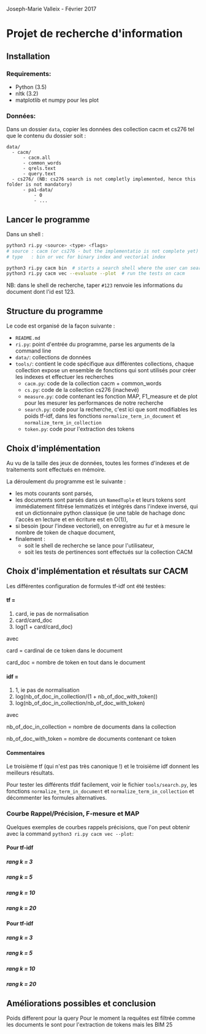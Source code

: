 Joseph-Marie Valleix - Février 2017

# Projet de recherche d'information

## Installation
### Requirements:
- Python (3.5)
- nltk (3.2)
- matplotlib et numpy pour les plot

### Données:
Dans un dossier `data`, copier les données des collection cacm et cs276 tel que le contenu du dossier soit :

```
data/
  - cacm/
      - cacm.all
      - common_words
      - qrels.text
      - query.text
  - cs276/ (NB: cs276 search is not completly implemented, hence this folder is not mandatory)
      - pa1-data/
          - 0
          - ...
```

## Lancer le programme
Dans un shell :

```sh
python3 ri.py <source> <type> <flags>
# source : cacm (or cs276 - but the implementatio is not complete yet)
# type   : bin or vec for binary index and vectorial index

python3 ri.py cacm bin  # starts a search shell where the user can search the collection
python3 ri.py cacm vec --evaluate --plot  # run the tests on cacm
```

NB: dans le shell de recherche, taper `#123` renvoie les informations du document dont l'id est 123.

## Structure du programme
Le code est organisé de la façon suivante :

- `README.md`
- `ri.py`: point d'entrée du programme, parse les arguments de la command line
- `data/`: collections de données
- `tools/`: contient le code spécifique aux différentes collections, chaque collection expose un ensemble de fonctions qui sont utilisés pour créer les indexes et effectuer les recherches
    - `cacm.py`: code de la collection cacm + common_words
    - `cs.py`: code de la collection cs276 (inachevé)
    - `measure.py`: code contenant les fonction MAP, F1_measure et de plot pour les mesurer les performances de notre recherche
    - `search.py`: code pour la recherche, c'est ici que sont modifiables les poids tf-idf, dans les fonctions `normalize_term_in_document` et `normalize_term_in_collection`
    - `token.py`: code pour l'extraction des tokens


## Choix d'implémentation

Au vu de la taille des jeux de données, toutes les formes d'indexes et de traitements sont effectués en mémoire.

La déroulement du programme est le suivante :

- les mots courants sont parsés,
- les documents sont parsés dans un `NamedTuple` et leurs tokens sont immédiatement filtrése lemmatizés et intégrés dans l'indexe inversé, qui est un dictionnaire python classique (ie une table de hachage donc l'accès en lecture et en écriture est en O(1)),
- si besoin (pour l'indexe vectoriel), on enregistre au fur et à mesure le nombre de token de chaque document,
- finalement :
    - soit le shell de recherche se lance pour l'utilisateur,
    - soit les tests de pertinences sont effectués sur la collection CACM

## Choix d'implémentation et résultats sur CACM

Les différentes configuration de formules tf-idf ont été testées:

#### tf =
1. card, ie pas de normalisation
2. card/card_doc
3. log(1 + card/card_doc)

avec

card = cardinal de ce token dans le document

card_doc = nombre de token en tout dans le document


#### idf =
1. 1, ie pas de normalisation
2. log(nb_of_doc_in_collection/(1 + nb_of_doc_with_token))
3. log(nb_of_doc_in_collection/nb_of_doc_with_token)

avec

nb_of_doc_in_collection = nombre de documents dans la collection

nb_of_doc_with_token = nombre de documents contenant ce token

#### Commentaires
Le troisième tf (qui n'est pas très canonique !) et le troisième idf donnent les meilleurs résultats.

Pour tester les différents tfdif facilement, voir le fichier `tools/search.py`, les fonctions `normalize_term_in_document` et `normalize_term_in_collection` et décommenter les formules alternatives.

### Courbe Rappel/Précision, F-mesure et MAP

Quelques exemples de courbes rappels précisions, que l'on peut obtenir avec la command `python3 ri.py cacm vec --plot`:

#### Pour tf-idf
##### rang k = 3
##### rang k = 5
##### rang k = 10
##### rang k = 20

#### Pour tf-idf
##### rang k = 3
##### rang k = 5
##### rang k = 10
##### rang k = 20

## Améliorations possibles et conclusion
Poids different pour la query
Pour le moment la requêtes est filtrée comme les documents le sont pour l'extraction de tokens mais les
BIM 25


